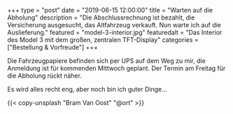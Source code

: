 +++
type = "post"
date = "2019-06-15 12:00:00"
title = "Warten auf die Abholung"
description = "Die Abschlussrechnung ist bezahlt, die Versicherung ausgesucht, das Altfahrzeug verkauft. Nun warte ich auf die Auslieferung."
featured = "model-3-interior.jpg"
featuredalt = "Das Interior des Model 3 mit dem großen, zentralen TFT-Display"
categories = ["Bestellung & Vorfreude"]
+++

Die Fahrzeugpapiere befinden sich per UPS auf dem Weg zu mir, die Anmeldung ist für kommenden Mittwoch geplant. Der Termin am Freitag für die Abholung rückt näher.

Es wird alles recht eng, aber noch bin ich guter Dinge…

{{< copy-unsplash "Bram Van Oost" "@ort" >}}
